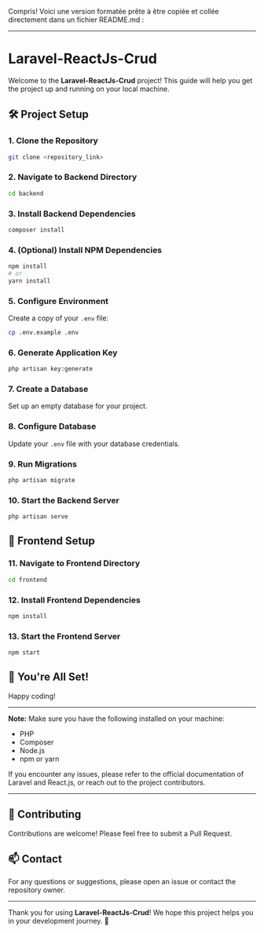 Compris! Voici une version formatée prête à être copiée et collée directement dans un fichier README.md :

---

# Laravel-ReactJs-Crud

Welcome to the **Laravel-ReactJs-Crud** project! This guide will help you get the project up and running on your local machine.

## 🛠️ Project Setup

### 1. Clone the Repository
```sh
git clone <repository_link>
```

### 2. Navigate to Backend Directory
```sh
cd backend
```

### 3. Install Backend Dependencies
```sh
composer install
```

### 4. (Optional) Install NPM Dependencies
```sh
npm install
# or
yarn install
```

### 5. Configure Environment
Create a copy of your `.env` file:
```sh
cp .env.example .env
```

### 6. Generate Application Key
```sh
php artisan key:generate
```

### 7. Create a Database
Set up an empty database for your project.

### 8. Configure Database
Update your `.env` file with your database credentials.

### 9. Run Migrations
```sh
php artisan migrate
```

### 10. Start the Backend Server
```sh
php artisan serve
```

## 🚀 Frontend Setup

### 11. Navigate to Frontend Directory
```sh
cd frontend
```

### 12. Install Frontend Dependencies
```sh
npm install
```

### 13. Start the Frontend Server
```sh
npm start
```

## 🎉 You're All Set!
Happy coding!

---

**Note:** Make sure you have the following installed on your machine:
- PHP
- Composer
- Node.js
- npm or yarn

If you encounter any issues, please refer to the official documentation of Laravel and React.js, or reach out to the project contributors.

---

## 🤝 Contributing
Contributions are welcome! Please feel free to submit a Pull Request.

## 📫 Contact
For any questions or suggestions, please open an issue or contact the repository owner.

---

Thank you for using **Laravel-ReactJs-Crud**! We hope this project helps you in your development journey. 🚀
